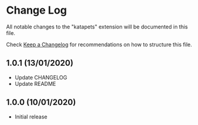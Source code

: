 # Change Log

All notable changes to the "katapets" extension will be documented in this file.

Check [Keep a Changelog](https://github.com/Shiyinq/katapets) for recommendations on how to structure this file.

## 1.0.1 (13/01/2020)

- Update CHANGELOG
- Update README
  
## 1.0.0 (10/01/2020)

- Initial release